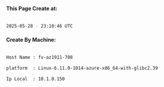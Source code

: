 
   
#### This Page Create at:

```bash

2025-05-28 - 23:10:46 UTC

```

#### Create By Machine:

```bash

Host Name : fv-az1911-708

platform  : Linux-6.11.0-1014-azure-x86_64-with-glibc2.39

Ip Local  : 10.1.0.150

```

